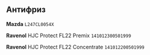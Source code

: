 ## Антифриз

__Mazda__ `L247CL0054X`

__Ravenol__ HJC Protect FL22 Premix `141012300501999`

__Ravenol__ HJC Protect FL22 Concentrate `141012200501999`